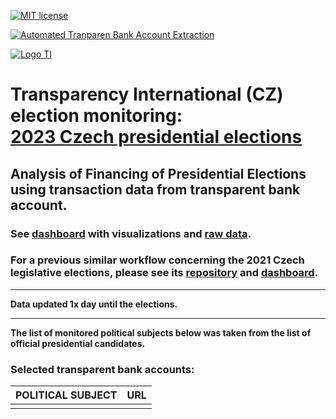 [![MIT license](https://img.shields.io/badge/License-MIT-blue.svg)](https://lbesson.mit-license.org/)

[![Automated Tranparen Bank Account Extraction](https://github.com/opop999/TI_monitoring_transparent_accounts_2023/actions/workflows/docker.yml/badge.svg)](https://github.com/opop999/TI_monitoring_transparent_accounts_2023/actions/workflows/docker.yml)

[![Logo TI](https://www.transparentnivolby.cz/hrad2023/wp-content/themes/prezident2023/images/logo2023.svg)](https://www.transparentnivolby.cz/hrad2023/)

# Transparency International (CZ) election monitoring: <br> [2023 Czech presidential elections](https://www.transparentnivolby.cz/hrad2023/)

## Analysis of Financing of Presidential Elections using transaction data from transparent bank account.

### See [dashboard](https://opop999.github.io/TI_monitoring_transparent_accounts_2023/) with visualizations and [raw data](https://github.com/opop999/TI_monitoring_transparent_accounts_2023/tree/main/data).

### For a previous similar workflow concerning the 2021 Czech legislative elections, please see its [repository](https://github.com/opop999/TI_monitoring_transparent_accounts_2021) and [dashboard](https://opop999.github.io/TI_monitoring_transparent_accounts_2021/).

------------------------------------------------------------------------

**Data updated 1x day until the elections.**

------------------------------------------------------------------------

**The list of monitored political subjects below was taken from the list of official presidential candidates.**

### Selected transparent bank accounts:

| **POLITICAL SUBJECT**  | **URL**                |
|:-----------------------|:-----------------------|
|                        |                        |
